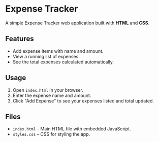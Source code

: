 # Expense Tracker

A simple Expense Tracker web application built with **HTML** and **CSS**.

## Features

- Add expense items with name and amount.
- View a running list of expenses.
- See the total expenses calculated automatically.

## Usage

1. Open `index.html` in your browser.
2. Enter the expense name and amount.
3. Click "Add Expense" to see your expenses listed and total updated.

## Files

- `index.html` – Main HTML file with embedded JavaScript.
- `styles.css` – CSS for styling the app.


